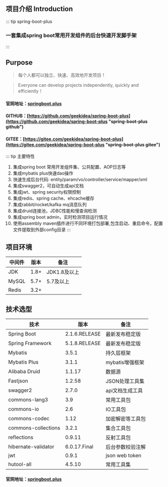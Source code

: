 ## 项目介绍 Introduction

::: tip spring-boot-plus
### 一套集成spring boot常用开发组件的后台快速开发脚手架
:::
## Purpose
> 每个人都可以独立、快速、高效地开发项目！

> Everyone can develop projects independently, quickly and efficiently！

#### 官网地址：[springboot.plus](http://springboot.plus "springboot.plus")
#### GITHUB：[https://github.com/geekidea/spring-boot-plus](https://github.com/geekidea/spring-boot-plus "spring-boot-plus github")
#### GITEE：[https://gitee.com/geekidea/spring-boot-plus](https://gitee.com/geekidea/spring-boot-plus "spring-boot-plus gitee")

::: tip 主要特性
1. 集成spring boot 常用开发组件集、公共配置、AOP日志等
2. 集成mybatis plus快速dao操作
3. 快速生成后台代码: entity/param/vo/controller/service/mapper/xml
4. 集成swagger2，可自动生成api文档
5. 集成jwt、spring security权限控制
6. 集成redis、spring cache、ehcache缓存
7. 集成rabbit/rocket/kafka mq消息队列
8. 集成druid连接池，JDBC性能和慢查询检测
9. 集成spring boot admin，实时检测项目运行情况
10. 使用assembly maven插件进行不同环境打包部署,包含启动、重启命令，配置文件提取到外部config目录
:::

## 项目环境 
中间件 | 版本 |  备注
-|-|-
JDK | 1.8+ | JDK1.8及以上 |
MySQL | 5.7+ | 5.7及以上 |
Redis | 3.2+ |  |

## 技术选型 
技术 | 版本 |  备注
-|-|-
Spring Boot | 2.1.6.RELEASE | 最新发布稳定版 |
Spring Framework | 5.1.8.RELEASE | 最新发布稳定版 |
Mybatis | 3.5.1 | 持久层框架 |
Mybatis Plus | 3.1.1 | mybatis增强框架 |
Alibaba Druid | 1.1.17 | 数据源 |
Fastjson | 1.2.58 | JSON处理工具集 |
swagger2 | 2.7.0 | api文档生成工具 |
commons-lang3 | 3.9 | 常用工具包 |
commons-io | 2.6 | IO工具包 |
commons-codec | 1.12 | 加密解密等工具包 |
commons-collections | 3.2.1 | 集合工具包 |
reflections | 0.9.11 | 反射工具包 |
hibernate-validator | 6.0.17.Final | 后台参数校验注解 |
jwt | 0.9.1 | json web token |
hutool-all | 4.5.10 | 常用工具集 |

#### 官网地址：[springboot.plus](http://springboot.plus "springboot.plus")

